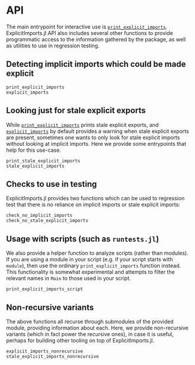 # API

The main entrypoint for interactive use is [`print_explicit_imports`](@ref). ExplicitImports.jl API also includes several other functions to provide programmatic access to the information gathered by the package, as well as utilities to use in regression testing.

## Detecting implicit imports which could be made explicit

```@docs
print_explicit_imports
explicit_imports
```

## Looking just for stale explicit exports

While [`print_explicit_imports`](@ref) prints stale explicit exports, and [`explicit_imports`](@ref) by default provides a warning when stale explicit exports are present, sometimes one wants to only look for stale explicit imports without looking at implicit imports. Here we provide some entrypoints that help for this use-case.

```@docs
print_stale_explicit_imports
stale_explicit_imports
```

## Checks to use in testing

ExplicitImports.jl provides two functions which can be used to regression test that there is no reliance on implicit imports or stale explicit imports:

```@docs
check_no_implicit_imports
check_no_stale_explicit_imports
```

## Usage with scripts (such as `runtests.jl`)

We also provide a helper function to analyze scripts (rather than modules).
If you are using a module in your script (e.g. if your script starts with `module`),
then use the ordinary `print_explicit_imports` function instead.
This functionality is somewhat experimental and attempts to filter the relevant names in `Main`
to those used in your script.

```@docs
print_explicit_imports_script
```

## Non-recursive variants

The above functions all recurse through submodules of the provided module, providing information about each. Here, we provide non-recursive variants (which in fact power the recursive ones), in case it is useful, perhaps for building other tooling on top of ExplicitImports.jl.

```@docs
explicit_imports_nonrecursive
stale_explicit_imports_nonrecursive
```
